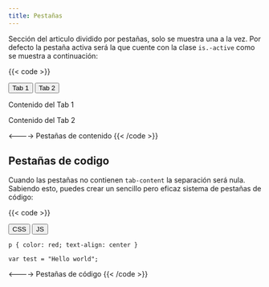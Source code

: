 ```yaml
---
title: Pestañas
---
```


Sección del articulo dividido por pestañas, solo se muestra una a la vez. Por defecto la pestaña activa será la que cuente con la clase `is.-active` como se muestra a continuación:

{{< code >}}
<div class="tabs">
  <div class="tab-header" data-wjs="tab">
    <button class="btn is-active" data-target="ta1">Tab 1</button>
    <button class="btn" data-target="ta2">Tab 2</button>
  </div>
  <div class="tab-content">
    <div class="tab-panel is-active" id="ta1">
      <p>Contenido del Tab 1</p>
    </div>
    <div class="tab-panel" id="ta2">
      <p>Contenido del Tab 2</p>
    </div>
  </div>
</div>
<---->
Pestañas de contenido
{{< /code >}}

## Pestañas de codigo

Cuando las pestañas no contienen `tab-content` la separación será nula. Sabiendo esto, puedes crear un sencillo pero eficaz sistema de pestañas de código:

{{< code >}}
<div class="tabs">
  <div class="tab-header" data-wjs="tab">
    <button class="btn" data-target="tb1">CSS</button>
    <button class="btn" data-target="tb2">JS</button>
  </div>
  <div class="tab-panel is-active" id="tb1">
    <pre><code>p { color: red; text-align: center }</code></pre>
  </div>
  <div class="tab-panel" id="tb2">
    <pre><code>var test = "Hello world";</code></pre>
  </div>
</div>
<---->
Pestañas de código
{{< /code >}}








